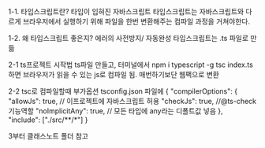 1-1. 타입스크립트란? 타입이 입혀진 자바스크립트
타입스크립트는 자바스크립트와 다르게 브라우저에서 실행하기 위해 파일을 한번 변환해주는 컴파일 과정을 거쳐야한다.

1-2. 왜 타입스크립트 좋은지?
에러의 사전방지/ 자동완성
타입스크립트는 .ts 파일로 만듦

2-1 ts프로젝트 시작법
ts파일 만들고, 터미널에서
npm i typescript -g
tsc index.ts
하면 브라우저가 읽을 수 있는 js로 컴파일 됨. 매번하기보단 웹팩으로 변환

2-2 tsc로 컴파일할때 부가옵션
tsconfig.json 파일에
{
"compilerOptions": {
"allowJs": true, // 이프로젝트에 자바스크립트 허용
"checkJs": true, //@ts-check 기능역할
"noImplicitAny": true, // 모든 타입에 any라는 디폴트값 넣음
},
"include": ["./src/**/*"]
}

3부터 클래스노트 폴더 참고

